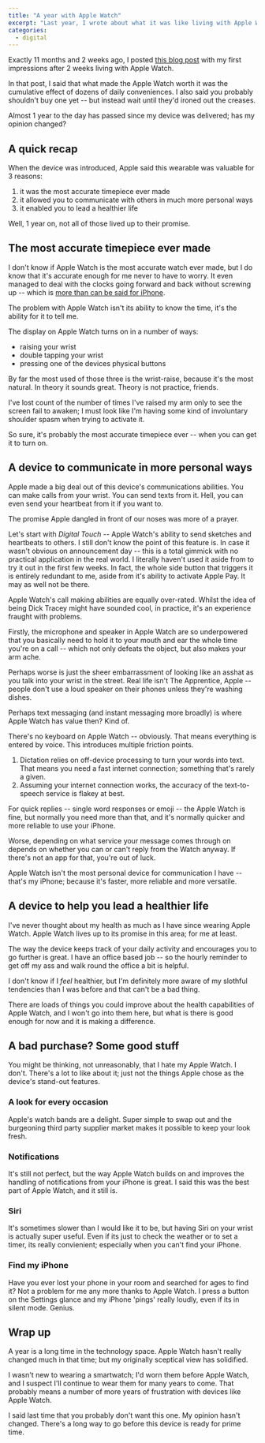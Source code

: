 ```yaml
---
title: "A year with Apple Watch"
excerpt: "Last year, I wrote about what it was like living with Apple Watch after 2 weeks. 12 months on, is it any use?"
categories:
  - digital
---
```


Exactly 11 months and 2 weeks ago, I posted [this blog post](/2015/05/18/apple-watch-thoughts-impressions/) with my first impressions after 2 weeks living with Apple Watch. 

In that post, I said that what made the Apple Watch worth it was the cumulative effect of dozens of daily conveniences. I also said you probably shouldn't buy one yet -- but instead wait until they'd ironed out the creases.

Almost 1 year to the day has passed since my device was delivered; has my opinion changed?

## A quick recap

When the device was introduced, Apple said this wearable was valuable for 3 reasons:

1. it was the most accurate timepiece ever made
2. it allowed you to communicate with others in much more personal ways
3. it enabled you to lead a healthier life

Well, 1 year on, not all of those lived up to their promise.

## The most accurate timepiece ever made

I don't know if Apple Watch is the most accurate watch ever made, but I do know that it's accurate enough for me never to have to worry. It even managed to deal with the clocks going forward and back without screwing up -- which is [more than can be said for iPhone](http://www.gottabemobile.com/2016/03/12/iphone-daylight-saving-2015/).

The problem with Apple Watch isn't its ability to know the time, it's the ability for it to tell me. 

The display on Apple Watch turns on in a number of ways:

- raising your wrist
- double tapping your wrist
- pressing one of the devices physical buttons

By far the most used of those three is the wrist-raise, because it's the most natural. In theory it sounds great. Theory is not practice, friends.

I've lost count of the number of times I've raised my arm only to see the screen fail to awaken; I must look like I'm having some kind of involuntary shoulder spasm when trying to activate it. 

So sure, it's probably the most accurate timepiece ever -- when you can get it to turn on.

## A device to communicate in more personal ways

Apple made a big deal out of this device's communications abilities. You can make calls from your wrist. You can send texts from it. Hell, you can even send your heartbeat from it if you want to. 

The promise Apple dangled in front of our noses was more of a prayer. 

Let's start with *Digital Touch* -- Apple Watch's ability to send sketches and heartbeats to others. I still don't know the point of this feature is. In case it wasn't obvious on announcement day -- this is a total gimmick with no practical application in the real world. I literally haven't used it aside from to try it out in the first few weeks. In fact, the whole side button that triggers it is entirely redundant to me, aside from it's ability to activate Apple Pay. It may as well not be there.

Apple Watch's call making abilities are equally over-rated. Whilst the idea of being Dick Tracey might have sounded cool, in practice, it's an experience fraught with problems. 

Firstly, the microphone and speaker in Apple Watch are so underpowered that you basically need to hold it to your mouth and ear the whole time you're on a call -- which not only defeats the object, but also makes your arm ache. 

Perhaps worse is just the sheer embarrassment of looking like an asshat as you talk into your wrist in the street. Real life isn't The Apprentice, Apple -- people don't use a loud speaker on their phones unless they're washing dishes.

Perhaps text messaging (and instant messaging more broadly) is where Apple Watch has value then? Kind of.

There's no keyboard on Apple Watch -- obviously. That means everything is entered by voice. This introduces multiple friction points.

1. Dictation relies on off-device processing to turn your words into text. That means you need a fast internet connection; something that's rarely a given. 
2. Assuming your internet connection works, the accuracy of the text-to-speech service is flakey at best.

For quick replies -- single word responses or emoji -- the Apple Watch is fine, but normally you need more than that, and it's normally quicker and more reliable to use your iPhone.

Worse, depending on what service your message comes through on depends on whether you can or can't reply from the Watch anyway. If there's not an app for that, you're out of luck.

Apple Watch isn't the most personal device for communication I have -- that's my iPhone; because it's faster, more reliable and more versatile. 

## A device to help you lead a healthier life

I've never thought about my health as much as I have since wearing Apple Watch. Apple Watch lives up to its promise in this area; for me at least. 

The way the device keeps track of your daily activity and encourages you to go further is great. I have an office based job -- so the hourly reminder to get off my ass and walk round the office a bit is helpful.

I don't know if I *feel* healthier, but I'm definitely more aware of my slothful tendencies than I was before and that can't be a bad thing.

There are loads of things you could improve about the health capabilities of Apple Watch, and I won't go into them here, but what is there is good enough for now and it is making a difference.

## A bad purchase? Some good stuff

You might be thinking, not unreasonably, that I hate my Apple Watch. I don't. There's a lot to like about it; just not the things Apple chose as the device's stand-out features.

### A look for every occasion

Apple's watch bands are a delight. Super simple to swap out and the burgeoning third party supplier market makes it possible to keep your look fresh.

### Notifications

It's still not perfect, but the way Apple Watch builds on and improves the handling of notifications from your iPhone is great. I said this was the best part of Apple Watch, and it still is.

###  Siri

It's sometimes slower than I would like it to be, but having Siri on your wrist is actually super useful. Even if its just to check the weather or to set a timer, its really convienient; especially when you can't find your iPhone.

### Find my iPhone

Have you ever lost your phone in your room and searched for ages to find it? Not a problem for me any more thanks to Apple Watch. I press a button on the Settings glance and my iPhone 'pings' really loudly, even if its in silent mode. Genius.

## Wrap up

A year is a long time in the technology space. Apple Watch hasn't really changed much in that time; but my originally sceptical view has solidified.

I wasn't new to wearing a smartwatch; I'd worn them before Apple Watch, and I suspect I'll continue to wear them for many years to come. That probably means a number of more years of frustration with devices like Apple Watch.

I said last time that you probably don't want this one. My opinion hasn't changed. There's a long way to go before this device is ready for prime time.
